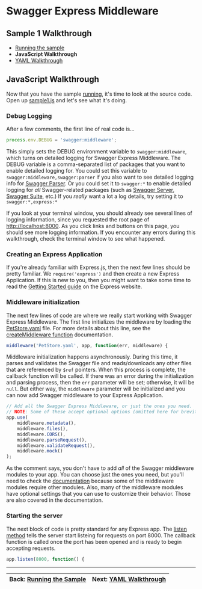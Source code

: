 Swagger Express Middleware
============================


Sample 1 Walkthrough
--------------------------
* [Running the sample](running.md)
* __JavaScript Walkthrough__
* [YAML Walkthrough](yaml.md)


JavaScript Walkthrough
--------------------------
Now that you have the sample [running](running.md), it's time to look at the source code.  Open up [sample1.js](../../samples/sample1.js) and let's see what it's doing.

### Debug Logging
After a few comments, the first line of real code is...

````javascript
process.env.DEBUG = 'swagger:middleware';
````

This simply sets the DEBUG environment variable to `swagger:middleware`, which turns on detailed logging for Swagger Express Middleware. The DEBUG variable is a comma-separated list of packages that you want to enable detailed logging for.  You could set this variable to `swagger:middleware,swagger:parser` if you also want to see detailed logging info for [Swagger Parser](https://github.com/BigstickCarpet/swagger-parser).  Or you could set it to `swagger:*` to enable detailed logging for _all_ Swagger-related packages (such as [Swagger Server](https://github.com/BigstickCarpet/swagger-parser), [Swagger Suite](https://github.com/BigstickCarpet/swagger-suite), etc.)  If you _really_ want a lot a log details, try setting it to `swagger:*,express:*`

If you look at your terminal window, you should already see several lines of logging information, since you requested the root page of [http://localhost:8000](http://localhost:8000).  As you click links and buttons on this page, you should see more logging information.  If you encounter any errors during this walkthrough, check the terminal window to see what happened.


### Creating an Express Application
If you're already familiar with Express.js, then the next few lines should be pretty familiar.  We `require('express')` and then create a new Express Application.   If this is new to you, then you might want to take some time to read the [Getting Started guide](http://expressjs.com/starter/hello-world.html) on the Express website.


### Middleware initialization
The next few lines of code are where we really start working with Swagger Express Middleware.  The first line initializes the middleware by loading the [PetStore.yaml](../../samples/PetStore.yaml) file.  For more details about this line, see the [createMiddleware function](../exports/createMiddleware.md) documentation.

````javascript
middleware('PetStore.yaml', app, function(err, middleware) {
````

Middleware initialization happens asynchronously.  During this time, it parses and validates the Swagger file and reads/downloads any other files that are referenced by `$ref` pointers.  When this process is complete, the callback function will be called. If there was an error during the initialization and parsing process, then the `err` parameter will be set; otherwise, it will be `null`.  But either way, the `middleware` parameter will be initialized and you can now add Swagger middleware to your Express Application.

````javascript
// Add all the Swagger Express Middleware, or just the ones you need.
// NOTE: Some of these accept optional options (omitted here for brevity)
app.use(
    middleware.metadata(),
    middleware.files(),
    middleware.CORS(),
    middleware.parseRequest(),
    middleware.validateRequest(),
    middleware.mock()
);
````

As the comment says, you don't have to add _all_ of the Swagger middleware modules to your app.  You can choose just the ones you need, but you'll need to check the [documentation](../middleware/) because some of the middleware modules require other modules.  Also, many of the middleware modules have optional settings that you can use to customize their behavior.  Those are also covered in the documentation.


### Starting the server
The next block of code is pretty standard for any Express app.  The [listen method](http://expressjs.com/4x/api.html#app.listen) tells the server start listeing for requests on port 8000.  The callback function is called once the port has been opened and is ready to begin accepting requests.

````javascript
app.listen(8000, function() {
````


-------------------------------------------------------------------------------------------------
| Back: [Running the Sample](running.md)        | Next: [YAML Walkthrough](yaml.md)             |
|:----------------------------------------------|----------------------------------------------:|
